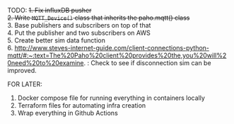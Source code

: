 TODO:
~~1. Fix influxDB pusher~~ \
~~2. Write ```MQTT_Device()``` class that inherits the paho.mqtt() class~~ \
3. Base publishers and subscribers on top of that \
4. Put the publisher and two subscribers on AWS \
5. Create better sim data function \
6. http://www.steves-internet-guide.com/client-connections-python-mqtt/#:~:text=The%20Paho%20client%20provides%20the,you%20will%20need%20to%20examine. : Check to see if disconnection sim can be improved.




FOR LATER:
1. Docker compose file for running everything in containers locally
2. Terraform files for automating infra creation
3. Wrap everything in Github Actions